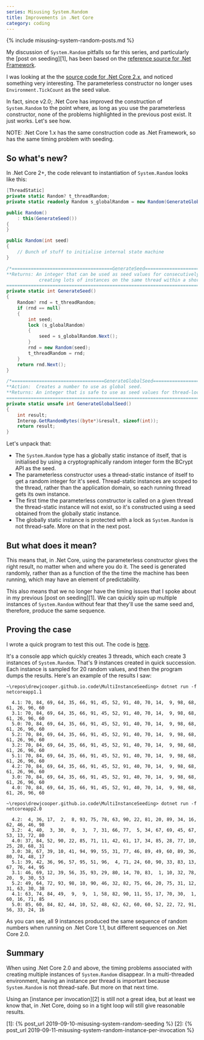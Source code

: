 ```yaml
---
series: Misusing System.Random
title: Improvements in .Net Core
category: coding
---
```

{% include misusing-system-random-posts.md %}

My discussion of `System.Random` pitfalls so far this series, and particularly
the [post on seeding][1], has been based on the [reference source for .Net
Framework][.Net].

I was looking at the the [source code for .Net Core 2.x][core], and noticed
something very interesting. The parameterless constructor no longer uses
`Environment.TickCount` as the seed value.

In fact, since v2.0; .Net Core has improved the construction of `System.Random`
to the point where, as long as you use the parameterless constructor, none of
the problems highlighted in the previous post exist. It just works. Let's see
how.

NOTE: .Net Core 1.x has the same construction code as .Net Framework, so has the
same timing problem with seeding.

## So what's new?

In .Net Core 2+, the code relevant to instantiation of `System.Random` looks like this:

```csharp
[ThreadStatic]
private static Random? t_threadRandom;
private static readonly Random s_globalRandom = new Random(GenerateGlobalSeed());

public Random()
    : this(GenerateSeed())
{
}

public Random(int seed)
{
    // Bunch of stuff to initialise internal state machine
}

/*=====================================GenerateSeed=====================================
**Returns: An integer that can be used as seed values for consecutively
            creating lots of instances on the same thread within a short period of time.
========================================================================================*/
private static int GenerateSeed()
{
    Random? rnd = t_threadRandom;
    if (rnd == null)
    {
        int seed;
        lock (s_globalRandom)
        {
            seed = s_globalRandom.Next();
        }
        rnd = new Random(seed);
        t_threadRandom = rnd;
    }
    return rnd.Next();
}

/*==================================GenerateGlobalSeed====================================
**Action:  Creates a number to use as global seed.
**Returns: An integer that is safe to use as seed values for thread-local seed generators.
==========================================================================================*/
private static unsafe int GenerateGlobalSeed()
{
    int result;
    Interop.GetRandomBytes((byte*)&result, sizeof(int));
    return result;
}
```

Let's unpack that:

* The `System.Random` type has a globally static instance of itself, that is
  initialised by using a cryptographically random integer form the BCrypt API as
  the seed.
* The parameterless constructor uses a thread-static instance of itself to get a
  random integer for it's seed. Thread-static instances are scoped to the
  thread, rather than the application domain, so each running thread gets its
  own instance.
* The first time the parameterless constructor is called on a given thread the
  thread-static instance will not exist, so it's constructed using a seed
  obtained from the globally static instance.
* The globally static instance is protected with a lock as `System.Random` is
  not thread-safe. More on that in the next post.

## But what does it mean?

This means that, in .Net Core, using the parameterless constructor gives the
right result, no matter when and where you do it. The seed is generated
randomly, rather than as a function of the the time the machine has been
running, which may have an element of predictability.

This also means that we no longer have the timing issues that I spoke about in
my previous [post on seeding][1]. We can quickly spin up multiple
instances of `System.Random` without fear that they'll use the same seed and,
therefore, produce the same sequence.

## Proving the case

I wrote a quick program to test this out. The code is [here][code-repo].

It's a console app which quickly creates 3 threads, which each create 3
instances of `System.Random`. That's 9 instances created in quick succession.
Each instance is sampled for 20 random values, and then the program dumps the
results. Here's an example of the results I saw:

```text
~\repos\drewjcooper.github.io.code\MultiInstanceSeeding> dotnet run -f netcoreapp1.1

  4.1: 70, 84, 69, 64, 35, 66, 91, 45, 52, 91, 40, 70, 14,  9, 98, 68, 61, 26, 96, 60
  3.1: 70, 84, 69, 64, 35, 66, 91, 45, 52, 91, 40, 70, 14,  9, 98, 68, 61, 26, 96, 60
  5.0: 70, 84, 69, 64, 35, 66, 91, 45, 52, 91, 40, 70, 14,  9, 98, 68, 61, 26, 96, 60
  5.2: 70, 84, 69, 64, 35, 66, 91, 45, 52, 91, 40, 70, 14,  9, 98, 68, 61, 26, 96, 60
  3.2: 70, 84, 69, 64, 35, 66, 91, 45, 52, 91, 40, 70, 14,  9, 98, 68, 61, 26, 96, 60
  5.1: 70, 84, 69, 64, 35, 66, 91, 45, 52, 91, 40, 70, 14,  9, 98, 68, 61, 26, 96, 60
  4.2: 70, 84, 69, 64, 35, 66, 91, 45, 52, 91, 40, 70, 14,  9, 98, 68, 61, 26, 96, 60
  3.0: 70, 84, 69, 64, 35, 66, 91, 45, 52, 91, 40, 70, 14,  9, 98, 68, 61, 26, 96, 60
  4.0: 70, 84, 69, 64, 35, 66, 91, 45, 52, 91, 40, 70, 14,  9, 98, 68, 61, 26, 96, 60

~\repos\drewjcooper.github.io.code\MultiInstanceSeeding> dotnet run -f netcoreapp2.0

  4.2:  4, 36, 17,  2,  8, 93, 75, 78, 63, 90, 22, 81, 20, 89, 34, 16, 62, 46, 46, 98
  3.2:  4, 40,  3, 30,  0,  3,  7, 31, 66, 77,  5, 34, 67, 69, 45, 67, 53, 13, 72, 80
  4.0: 37, 84, 52, 90, 22, 85, 71, 11, 42, 61, 17, 34, 85, 28, 77, 10, 25, 28, 68, 31
  3.0: 38, 67, 39, 10, 41, 94, 99, 55, 31, 77, 46, 89, 49, 60, 89, 36, 80, 74, 48, 17
  5.1: 39, 42, 36, 96, 57, 95, 51, 96,  4, 71, 24, 60, 90, 33, 83, 13, 67, 76, 44, 95
  3.1: 46, 69, 12, 39, 56, 35, 93, 29, 80, 14, 70, 83,  1, 10, 32, 78, 20,  9, 30, 53
  5.2: 49, 64, 72, 93, 98, 10, 90, 46, 32, 82, 75, 66, 20, 75, 31, 12, 31, 63, 30, 38
  4.1: 63, 74, 84, 49,  9,  9,  1, 58, 82, 90, 11, 55, 17, 70, 30,  1, 60, 16, 71, 85
  5.0: 85, 60, 84, 82, 44, 10, 52, 48, 62, 62, 60, 60, 52, 22, 72, 91, 56, 33, 24, 16
```

As you can see, all 9 instances produced the same sequence of random numbers
when running on .Net Core 1.1, but different sequences on .Net Core 2.0.

## Summary

When using .Net Core 2.0 and above, the timing problems associated with creating
multiple instances of `System.Random` disappear. In a multi-threaded
environment, having an instance per thread is important because `System.Random`
is not thread-safe. But more on that next time.

Using an [instance per invocation][2] is still not a great idea, but
at least we know that, in .Net Core, doing so in a tight loop will still give
reasonable results.

[core]: https://source.dot.net/#System.Private.CoreLib/shared/System/Random.cs
[.Net]: https://referencesource.microsoft.com/#mscorlib/system/random.cs
[code-repo]: https://github.com/drewjcooper/drewjcooper.github.io.code/tree/master/MultiInstanceSeeding
[1]: {% post_url 2019-09-10-misusing-system-random-seeding %}
[2]: {% post_url 2019-09-11-misusing-system-random-instance-per-invocation %}
